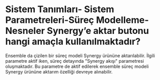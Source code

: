 # Sistem Tanımları- Sistem Parametreleri-Süreç Modelleme-Nesneler Synergy’e aktar butonu hangi amaçla kullanılmaktadır?

Ensemble da çizilen bir süreç modeli Synergy ürününe aktarılabilir. İlgili parametre aktif iken, süreç detayında "Synergy akışı" parametresi oluşmaktadır. Bu parametre de aktif edilerek ensemble süreç modeli Synergy ürününe aktarım özelliği devreye alınabilir.